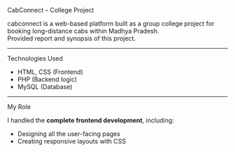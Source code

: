 CabConnect – College Project

cabconnect is a web-based platform built as a group college project for booking long-distance cabs within Madhya Pradesh.<br>
Provided report and synopsis of this project.

---

 Technologies Used

- HTML, CSS (Frontend)
- PHP (Backend logic)
- MySQL (Database)

---

 My Role

I handled the **complete frontend development**, including:
- Designing all the user-facing pages
- Creating responsive layouts with CSS
